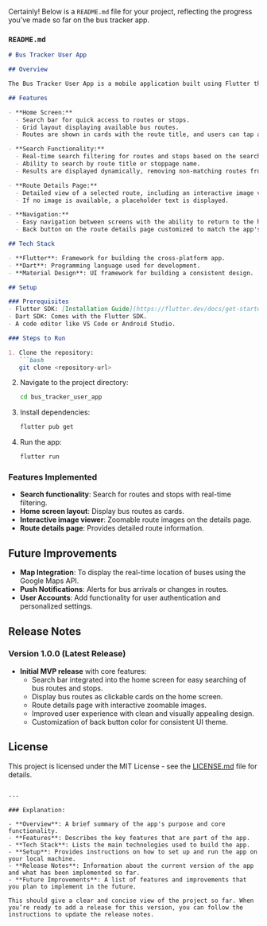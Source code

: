 Certainly! Below is a `README.md` file for your project, reflecting the progress you've made so far on the bus tracker app.

### `README.md`

```markdown
# Bus Tracker User App

## Overview

The Bus Tracker User App is a mobile application built using Flutter that helps users track bus routes and stops in real-time. The app provides a simple and interactive interface to view and search for bus routes, get detailed information about routes and their stops, and navigate to route details with zoomable images.

## Features

- **Home Screen:**
  - Search bar for quick access to routes or stops.
  - Grid layout displaying available bus routes.
  - Routes are shown in cards with the route title, and users can tap a card to navigate to the route's detailed page.

- **Search Functionality:**
  - Real-time search filtering for routes and stops based on the search query.
  - Ability to search by route title or stoppage name.
  - Results are displayed dynamically, removing non-matching routes from the grid.

- **Route Details Page:**
  - Detailed view of a selected route, including an interactive image viewer to zoom in and out of route images.
  - If no image is available, a placeholder text is displayed.

- **Navigation:**
  - Easy navigation between screens with the ability to return to the home screen.
  - Back button on the route details page customized to match the app's theme.

## Tech Stack

- **Flutter**: Framework for building the cross-platform app.
- **Dart**: Programming language used for development.
- **Material Design**: UI framework for building a consistent design.

## Setup

### Prerequisites
- Flutter SDK: [Installation Guide](https://flutter.dev/docs/get-started/install)
- Dart SDK: Comes with the Flutter SDK.
- A code editor like VS Code or Android Studio.

### Steps to Run

1. Clone the repository:
   ```bash
   git clone <repository-url>
   ```

2. Navigate to the project directory:
   ```bash
   cd bus_tracker_user_app
   ```

3. Install dependencies:
   ```bash
   flutter pub get
   ```

4. Run the app:
   ```bash
   flutter run
   ```

### Features Implemented
- **Search functionality**: Search for routes and stops with real-time filtering.
- **Home screen layout**: Display bus routes as cards.
- **Interactive image viewer**: Zoomable route images on the details page.
- **Route details page**: Provides detailed route information.

## Future Improvements

- **Map Integration**: To display the real-time location of buses using the Google Maps API.
- **Push Notifications**: Alerts for bus arrivals or changes in routes.
- **User Accounts**: Add functionality for user authentication and personalized settings.

## Release Notes

### Version 1.0.0 (Latest Release)

- **Initial MVP release** with core features:
  - Search bar integrated into the home screen for easy searching of bus routes and stops.
  - Display bus routes as clickable cards on the home screen.
  - Route details page with interactive zoomable images.
  - Improved user experience with clean and visually appealing design.
  - Customization of back button color for consistent UI theme.

## License

This project is licensed under the MIT License - see the [LICENSE.md](LICENSE.md) file for details.
```

---

### Explanation:

- **Overview**: A brief summary of the app's purpose and core functionality.
- **Features**: Describes the key features that are part of the app.
- **Tech Stack**: Lists the main technologies used to build the app.
- **Setup**: Provides instructions on how to set up and run the app on your local machine.
- **Release Notes**: Information about the current version of the app and what has been implemented so far.
- **Future Improvements**: A list of features and improvements that you plan to implement in the future.

This should give a clear and concise view of the project so far. When you’re ready to add a release for this version, you can follow the instructions to update the release notes.